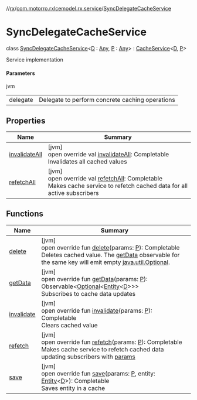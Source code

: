 //[rx](../../../index.md)/[com.motorro.rxlcemodel.rx.service](../index.md)/[SyncDelegateCacheService](index.md)

# SyncDelegateCacheService

class [SyncDelegateCacheService](index.md)&lt;[D](index.md) : [Any](https://kotlinlang.org/api/latest/jvm/stdlib/kotlin/-any/index.html), [P](index.md) : [Any](https://kotlinlang.org/api/latest/jvm/stdlib/kotlin/-any/index.html)&gt; : [CacheService](../-cache-service/index.md)&lt;[D](index.md), [P](index.md)&gt; 

Service implementation

#### Parameters

jvm

| | |
|---|---|
| delegate | Delegate to perform concrete caching operations |

## Properties

| Name | Summary |
|---|---|
| [invalidateAll](invalidate-all.md) | [jvm]<br>open override val [invalidateAll](invalidate-all.md): Completable<br>Invalidates all cached values |
| [refetchAll](refetch-all.md) | [jvm]<br>open override val [refetchAll](refetch-all.md): Completable<br>Makes cache service to refetch cached data for all active subscribers |

## Functions

| Name | Summary |
|---|---|
| [delete](delete.md) | [jvm]<br>open override fun [delete](delete.md)(params: [P](index.md)): Completable<br>Deletes cached value. The [getData](get-data.md) observable for the same key will emit empty [java.util.Optional](https://docs.oracle.com/javase/8/docs/api/java/util/Optional.html). |
| [getData](get-data.md) | [jvm]<br>open override fun [getData](get-data.md)(params: [P](index.md)): Observable&lt;[Optional](https://docs.oracle.com/javase/8/docs/api/java/util/Optional.html)&lt;[Entity](../../../../cache/cache/com.motorro.rxlcemodel.cache.entity/-entity/index.md)&lt;[D](index.md)&gt;&gt;&gt;<br>Subscribes to cache data updates |
| [invalidate](invalidate.md) | [jvm]<br>open override fun [invalidate](invalidate.md)(params: [P](index.md)): Completable<br>Clears cached value |
| [refetch](refetch.md) | [jvm]<br>open override fun [refetch](refetch.md)(params: [P](index.md)): Completable<br>Makes cache service to refetch cached data updating subscribers with [params](refetch.md) |
| [save](save.md) | [jvm]<br>open override fun [save](save.md)(params: [P](index.md), entity: [Entity](../../../../cache/cache/com.motorro.rxlcemodel.cache.entity/-entity/index.md)&lt;[D](index.md)&gt;): Completable<br>Saves entity in a cache |
